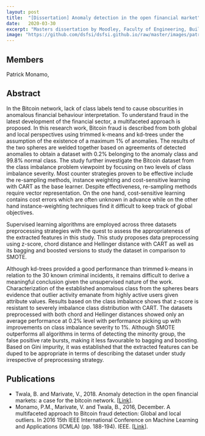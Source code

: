 ```yaml
---
layout: post
title:  "[Dissertation] Anomaly detection in the open financial market"
date:   2020-03-30
excerpt: "Masters dissertation by Moodley, Faculty of Engineering, Built Environment and Information Technology University of Pretoria, Pretoria"
image: "https://github.com/dsfsi/dsfsi.github.io/raw/master/images/patrickImg.png"
---
```

## Members
Patrick Monamo,  

## Abstract
In the Bitcoin network, lack of class labels tend to cause obscurities in anomalous financial behaviour interpretation. To understand fraud in the latest development of the financial sector, a multifaceted approach is proposed. In this research work, Bitcoin fraud is described from both global and local perspectives using trimmed k-means and kd-trees under the assumption of the existence of a maximum 1% of anomalies. The results of the two spheres are welded together based on agreements of detected anomalies to obtain a dataset with 0.2% belonging to the anomaly class and 99.8% normal class. The study further investigate the Bitcoin dataset from the class imbalance problem viewpoint by focusing on two levels of class imbalance severity. Most counter strategies proven to be effective include the re-sampling methods, instance weighting and cost-sensitive learning with CART as the base learner. Despite effectiveness, re-sampling methods require vector representation. On the one hand, cost-sensitive learning contains cost errors which are often unknown in advance while on the other hand instance-weighting techniques find it difficult to keep track of global objectives.

Supervised learning algorithms are employed across three datasets preprocessing strategies with the quest to assess the appropriateness of the extracted features in this study. This study proposes data preprocessing using z-score, chord distance and Hellinger distance with CART as well as its bagging and boosted versions to study the dataset in comparison to SMOTE.

Although kd-trees provided a good performance than trimmed k-means in relation to the 30 known criminal incidents, it remains difficult to derive a meaningful conclusion given the unsupervised nature of the work. Characterization of the established anomalous class from the spheres bears evidence that outlier activity emanate from highly active users given attribute values. Results based on the class imbalance shows that z-score is resistant to severely imbalance class distribution with CART. The datasets preprocessed with both chord and Hellinger distances showed only an average performance at 0.2% level with performance picking up with improvements on class imbalance severity to 1%. Although SMOTE outperforms all algorithms in terms of detecting the minority group, the false positive rate bursts, making it less favourable to bagging and boosting. Based on Gini impurity, it was established that the extracted features can be duped to be appropriate in terms of describing the dataset under study irrespective of preprocessing strategy.

## Publications
* Twala, B. and Marivate, V., 2018. Anomaly detection in the open financial markets: a case for the bitcoin network. [[Link](https://scholar.google.com/scholar?hl=en&as_sdt=0%2C5&q=Unsupervised+Learning+for+Robust+Bitcoin+Fraud+Detection.+ISSA.+Patrick+Monamo%2C+Vukosi+Marivate+and+Bhekisipho+Twala+%5B2016%5D&btnG=)].
* Monamo, P.M., Marivate, V. and Twala, B., 2016, December. A multifaceted approach to Bitcoin fraud detection: Global and local outliers. In 2016 15th IEEE International Conference on Machine Learning and Applications (ICMLA) (pp. 188-194). IEEE. [[Link](https://ieeexplore.ieee.org/abstract/document/7838143?casa_token=bouNXb4PYO4AAAAA:gv53w2X5pscr0LnbkPYfbT2OwAJiU3Je1-hx4jJ7wQ-5R1zBSWc-7xHDu8xRDP1xBjZGU2Z04iU)].
